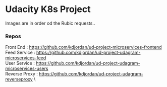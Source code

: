 # Udacity K8s Project 

Images are in order od the Rubic requests..

### Repos 

Front End : https://github.com/kdjordan/ud-project-microservices-frontend \
Feed Service : https://github.com/kdjordan/ud-project-udagram-microservices-feed \
User Service : https://github.com/kdjordan/ud-project-udagram-microservices-users \
Reverse Proxy : https://github.com/kdjordan/ud-project-udagram-reverseproxy \
